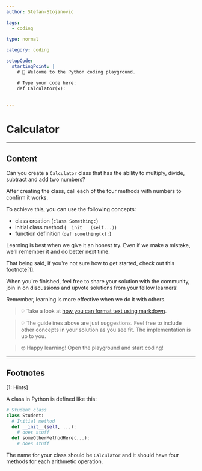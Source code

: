 ```yaml
---
author: Stefan-Stojanovic

tags:
  - coding

type: normal

category: coding

setupCode:
  startingPoint: |
    # 👋 Welcome to the Python coding playground. 

    # Type your code here:
    def Calculator(x):
      

---
```


# Calculator

---

## Content

Can you create a `Calculator` class that has the ability to multiply, divide, subtract and add two numbers?

After creating the class, call each of the four methods with numbers to confirm it works.

To achieve this, you can use the following concepts:
- class creation (`class Something:`)
- initial class method (`__init__ (self...)`)
- function definition (`def something(x):`)

Learning is best when we give it an honest try. Even if we make a mistake, we'll remember it and do better next time.

That being said, if you're not sure how to get started, check out this footnote[1]. 

When you're finished, feel free to share your solution with the community, join in on discussions and upvote solutions from your fellow learners!

Remember, learning is more effective when we do it with others.

> 💡 Take a look at [how you can format text using markdown](https://www.enki.com/glossary/general/markdown-formatting).

> 💡 The guidelines above are just suggestions. Feel free to include other concepts in your solution as you see fit. The implementation is up to you.

> 🤓 Happy learning! Open the playground and start coding!

---

## Footnotes

[1: Hints]

A class in Python is defined like this:

```python
# Student class
class Student:
  # Initial method
  def __init__(self, ...):
    # does stuff
  def someOtherMethodHere(...):
    # does stuff
```

The name for your class should be `Calculator` and it should have four methods for each arithmetic operation.